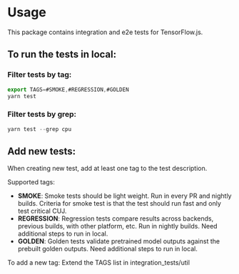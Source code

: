 # Usage

This package contains integration and e2e tests for TensorFlow.js.

## To run the tests in local:

### Filter tests by tag:

```js
export TAGS=#SMOKE,#REGRESSION,#GOLDEN
yarn test
```

### Filter tests by grep:

```js
yarn test --grep cpu
```

## Add new tests:

When creating new test, add at least one tag to the test description.

Supported tags:

- **SMOKE**:
  Smoke tests should be light weight. Run in every PR and nightly
  builds. Criteria for smoke test is that the test should run fast and only
  test critical CUJ.
- **REGRESSION**:
  Regression tests compare results across backends, previous
  builds, with other platform, etc. Run in nightly builds. Need additional
  steps to run in local.
- **GOLDEN**:
  Golden tests validate pretrained model outputs against the prebuilt golden
  outputs. Need additional steps to run in local.

To add a new tag: Extend the TAGS list in integration_tests/util
